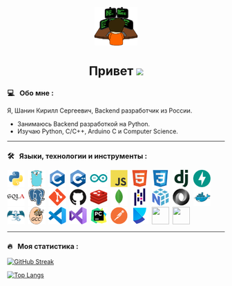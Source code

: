 <div align="center">
    <img src="./extras/programmer.png" width=100>
</div>

<h1 align="center">Привет <img src="https://media.giphy.com/media/hvRJCLFzcasrR4ia7z/giphy.gif" width="40"></h1>

### :computer: &nbsp; Обо мне :
Я, Шанин Кирилл Сергеевич, Backend разработчик из России.
- Занимаюсь Backend разработкой на Python.
- Изучаю Python, C/C++, Arduino C и Computer Science.

___

### :hammer_and_wrench: &nbsp; Языки, технологии и инструменты :
<img src="https://github.com/devicons/devicon/blob/master/icons/python/python-original.svg" width="40" height="40">&nbsp;
<img src="https://github.com/devicons/devicon/blob/master/icons/go/go-original.svg" width="40" height="40">&nbsp;
<img src="https://github.com/devicons/devicon/blob/master/icons/c/c-original.svg" width="40" height="40">&nbsp;
<img src="https://github.com/devicons/devicon/blob/master/icons/cplusplus/cplusplus-original.svg" width="40" height="40">&nbsp;
<img src="https://github.com/devicons/devicon/blob/master/icons/arduino/arduino-original.svg" width="40" height="40">&nbsp;
<img src="https://github.com/devicons/devicon/blob/master/icons/javascript/javascript-original.svg" width="40" height="40">&nbsp;
<img src="https://github.com/devicons/devicon/blob/master/icons/html5/html5-original.svg" width="40" height="40">&nbsp;
<img src="https://github.com/devicons/devicon/blob/master/icons/css3/css3-original.svg" width="40" height="40">&nbsp;
<img src="https://github.com/devicons/devicon/blob/master/icons/django/django-plain.svg" width="40" height="40">&nbsp;
<img src="https://github.com/devicons/devicon/blob/master/icons/fastapi/fastapi-original.svg" width="40" height="40">&nbsp;
<img src="https://github.com/devicons/devicon/blob/master/icons/sqlalchemy/sqlalchemy-original.svg" width="40" height="40">&nbsp;
<img src="https://github.com/devicons/devicon/blob/master/icons/postgresql/postgresql-original.svg" width="40" height="40">&nbsp;
<img src="https://github.com/devicons/devicon/blob/master/icons/git/git-original.svg" width="40" height="40">&nbsp;
<img src="https://github.com/devicons/devicon/blob/master/icons/github/github-original.svg" width="40" height="40">&nbsp;
<img src="https://github.com/devicons/devicon/blob/master/icons/redis/redis-original.svg" width="40" height="40">&nbsp;
<img src="https://github.com/devicons/devicon/blob/master/icons/mongodb/mongodb-original.svg" width="40" height="40">&nbsp;
<img src="https://github.com/devicons/devicon/blob/master/icons/pandas/pandas-original.svg" width="40" height="40">&nbsp;
<img src="https://github.com/devicons/devicon/blob/master/icons/numpy/numpy-original.svg" width="40" height="40">&nbsp;
<img src="https://github.com/devicons/devicon/blob/master/icons/json/json-original.svg" width="40" height="40">&nbsp;
<img src="https://github.com/devicons/devicon/blob/master/icons/docker/docker-original.svg" width="40" height="40">&nbsp;
<img src="https://github.com/devicons/devicon/blob/master/icons/llvm/llvm-original.svg" width="40" height="40">&nbsp;
<img src="https://github.com/devicons/devicon/blob/master/icons/gcc/gcc-original.svg" width="40" height="40">&nbsp;
<img src="https://github.com/devicons/devicon/blob/master/icons/vscode/vscode-original.svg" width="40" height="40">&nbsp;
<img src="https://github.com/devicons/devicon/blob/master/icons/visualstudio/visualstudio-original.svg" width="40" height="40">&nbsp;
<img src="https://github.com/devicons/devicon/blob/master/icons/pycharm/pycharm-original.svg" width="40" height="40">&nbsp;
<img src="https://github.com/devicons/devicon/blob/master/icons/postman/postman-original.svg" width="40" height="40">&nbsp;
<img src="https://github.com/devicons/devicon/blob/master/icons/poetry/poetry-original.svg" width="40" height="40">&nbsp;
<img src="https://docs.pydantic.dev/latest/favicon.png" width="40" height="40">&nbsp;
<img src="https://cdn.platformio.org/images/platformio-logo.17fdc3bc.png" width="40" height="40">&nbsp;

___

### :fire: &nbsp; Моя статистика :
<!-- https://github-readme-streak-stats.herokuapp.com/demo/ -->
[![GitHub Streak](https://github-readme-streak-stats.herokuapp.com?user=filin121666&theme=dark&hide_border=true&border_radius=9&date_format=j%20M%5B%20Y%5D&no-cache=1)](https://git.io/streak-stats)

[![Top Langs](https://github-readme-stats.vercel.app/api/top-langs/?username=filin121666&theme=dark&hide_border=true&border_radius=9&no-cache=1)](https://github.com/anuraghazra/github-readme-stats)